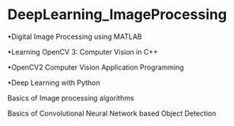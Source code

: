 # DeepLearning_ImageProcessing



•Digital Image Processing using MATLAB

•Learning OpenCV 3: Computer Vision in C++

•OpenCV2 Computer Vision Application Programming

•Deep Learning with Python



Basics of Image processing algorithms

Basics of Convolutional Neural Network based Object Detection
